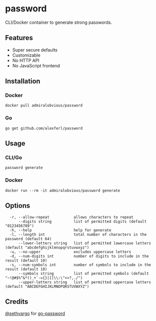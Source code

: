 # password

CLI/Docker container to generate strong passwords.

## Features
- Super secure defaults
- Customizable
- No HTTP API
- No JavaScript frontend

## Installation
### Docker
```shell
docker pull admiralobvious/password
```

### Go
```shell
go get github.com/alexferl/password
```

## Usage
### CLI/Go
```shell
password generate
```
### Docker
```shell
docker run --rm -it admiralobvious/password generate
```

## Options
```
  -r, --allow-repeat           allows characters to repeat
      --digits string          list of permitted digits (default "0123456789")
  -h, --help                   help for generate
  -l, --length int             total number of characters in the password (default 64)
      --lower-letters string   list of permitted lowercase letters (default "abcdefghijklmnopqrstuvwxyz")
  -u, --no-upper               excludes uppercase letters
  -d, --num-digits int         number of digits to include in the result (default 10)
  -s, --num-symbols int        number of symbols to include in the result (default 10)
      --symbols string         list of permitted symbols (default "~!@#$%^&*()_+`-={}|[]\\:\"<>?,./")
      --upper-letters string   list of permitted uppercase letters (default "ABCDEFGHIJKLMNOPQRSTUVWXYZ")
```

## Credits
[@sethvargo](https://github.com/sethvargo) for [go-password](https://github.com/sethvargo/go-password)
